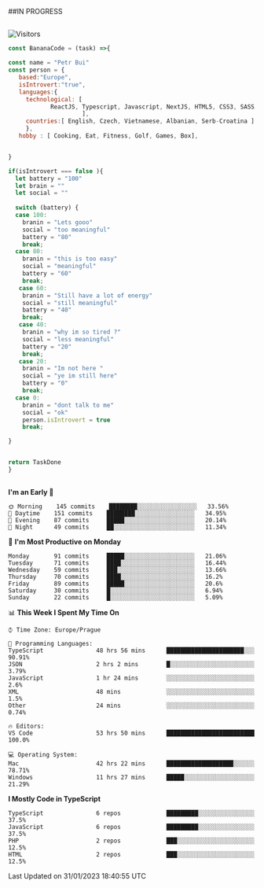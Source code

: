 ##IN PROGRESS
##
![Visitors](https://komarev.com/ghpvc/?username=petrbui&style=for-the-badge&label=Visitors+👀)
```Javascript
const BananaCode = (task) =>{

const name = "Petr Bui"
const person = {
   based:"Europe",
   isIntrovert:"true",
   languages:{
     technological: [ 
            ReactJS, Typescript, Javascript, NextJS, HTML5, CSS3, SASS, Redux, Node, Storybook, Styled-Component
                     ],
     countries:[ English, Czech, Vietnamese, Albanian, Serb-Croatina ]
     },
   hobby : [ Cooking, Eat, Fitness, Golf, Games, Box],


}

if(isIntrovert === false ){
  let battery = "100"
  let brain = ""
  let social = ""
  
  switch (battery) {
  case 100:
    branin = "Lets gooo"
    social = "too meaningful"
    battery = "80"
    break;
  case 80:
    branin = "this is too easy"
    social = "meaningful"
    battery = "60"
    break;
   case 60:
    branin = "Still have a lot of energy"
    social = "still meaningful"
    battery = "40"
    break;
   case 40:
    branin = "why im so tired ?"
    social = "less meaningful"
    battery = "20"
    break;
   case 20:
    branin = "Im not here "
    social = "ye im still here"
    battery = "0"
    break;
  case 0:
    branin = "dont talk to me"
    social = "ok"
    person.isIntrovert = true
    break;

}


return TaskDone
}
```



##
<!--
[![My GitHub stats](https://github-readme-stats.vercel.app/api?username=petrbui&theme=github_dark)](https://github.com/anuraghazra/github-readme-stats)

[![My wakatime stats](https://github-readme-stats.vercel.app/api/wakatime?username=petrbui&theme=github_dark)](https://github.com/anuraghazra/github-readme-stats)
-->
<!--START_SECTION:waka-->
**I'm an Early 🐤** 

```text
🌞 Morning    145 commits    ████████░░░░░░░░░░░░░░░░░   33.56% 
🌆 Daytime    151 commits    ████████░░░░░░░░░░░░░░░░░   34.95% 
🌃 Evening    87 commits     █████░░░░░░░░░░░░░░░░░░░░   20.14% 
🌙 Night      49 commits     ██░░░░░░░░░░░░░░░░░░░░░░░   11.34%

```
📅 **I'm Most Productive on Monday** 

```text
Monday       91 commits     █████░░░░░░░░░░░░░░░░░░░░   21.06% 
Tuesday      71 commits     ████░░░░░░░░░░░░░░░░░░░░░   16.44% 
Wednesday    59 commits     ███░░░░░░░░░░░░░░░░░░░░░░   13.66% 
Thursday     70 commits     ████░░░░░░░░░░░░░░░░░░░░░   16.2% 
Friday       89 commits     █████░░░░░░░░░░░░░░░░░░░░   20.6% 
Saturday     30 commits     █░░░░░░░░░░░░░░░░░░░░░░░░   6.94% 
Sunday       22 commits     █░░░░░░░░░░░░░░░░░░░░░░░░   5.09%

```


📊 **This Week I Spent My Time On** 

```text
⌚︎ Time Zone: Europe/Prague

💬 Programming Languages: 
TypeScript               48 hrs 56 mins      ██████████████████████░░░   90.91% 
JSON                     2 hrs 2 mins        █░░░░░░░░░░░░░░░░░░░░░░░░   3.79% 
JavaScript               1 hr 24 mins        ░░░░░░░░░░░░░░░░░░░░░░░░░   2.6% 
XML                      48 mins             ░░░░░░░░░░░░░░░░░░░░░░░░░   1.5% 
Other                    24 mins             ░░░░░░░░░░░░░░░░░░░░░░░░░   0.74%

🔥 Editors: 
VS Code                  53 hrs 50 mins      █████████████████████████   100.0%

💻 Operating System: 
Mac                      42 hrs 22 mins      ███████████████████░░░░░░   78.71% 
Windows                  11 hrs 27 mins      █████░░░░░░░░░░░░░░░░░░░░   21.29%

```

**I Mostly Code in TypeScript** 

```text
TypeScript               6 repos             █████████░░░░░░░░░░░░░░░░   37.5% 
JavaScript               6 repos             █████████░░░░░░░░░░░░░░░░   37.5% 
PHP                      2 repos             ███░░░░░░░░░░░░░░░░░░░░░░   12.5% 
HTML                     2 repos             ███░░░░░░░░░░░░░░░░░░░░░░   12.5%

```



 Last Updated on 31/01/2023 18:40:55 UTC
<!--END_SECTION:waka-->
